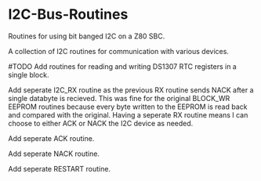 # I2C-Bus-Routines
Routines for using bit banged I2C on a Z80 SBC.

A collection of I2C routines for communication with various devices.

#TODO
Add routines for reading and writing DS1307 RTC registers in a single block.

Add seperate I2C_RX routine as the previous RX routine sends NACK after a single databyte is recieved. This was fine for the original BLOCK_WR EEPROM routines 
because every byte written to the EEPROM is read back and compared with the original. Having a seperate RX routine means I can choose to either ACK or NACK the I2C device
as needed.

Add seperate ACK routine.

Add seperate NACK routine.

Add seperate RESTART routine.
